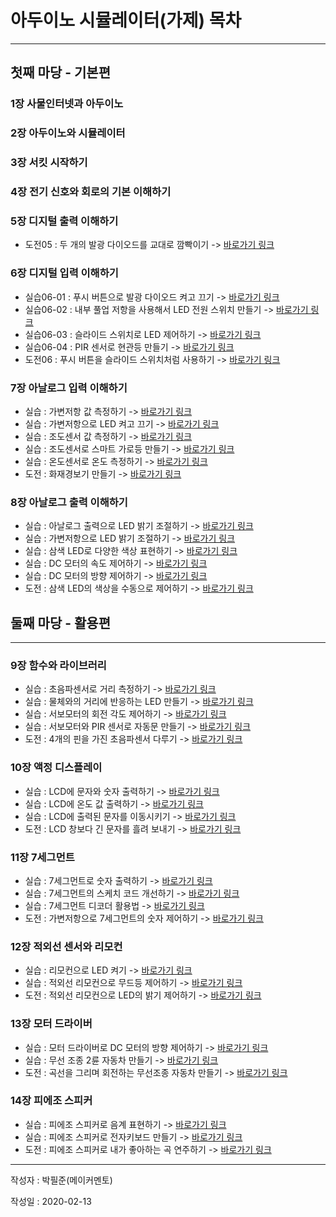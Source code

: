 아두이노 시뮬레이터(가제) 목차
=======================
***

첫째 마당 - 기본편
--------------

### 1장 사물인터넷과 아두이노
### 2장 아두이노와 시뮬레이터
### 3장 서킷 시작하기
### 4장 전기 신호와 회로의 기본 이해하기
### 5장 디지털 출력 이해하기
* 도전05 : 두 개의 발광 다이오드를 교대로 깜빡이기 -> [바로가기 링크](https://github.com/yulian/arduino_simulation/blob/master/challenge/challenge05.ino)
### 6장 디지털 입력 이해하기
* 실습06-01 : 푸시 버튼으로 발광 다이오드 켜고 끄기 -> [바로가기 링크](https://github.com/yulian/arduino_simulation/blob/master/example/example06-01.ino)
* 실습06-02 : 내부 풀업 저항을 사용해서 LED 전원 스위치 만들기 -> [바로가기 링크](https://github.com/yulian/arduino_simulation/blob/master/example/example06-02.ino)
* 실습06-03 : 슬라이드 스위치로 LED 제어하기 -> [바로가기 링크](https://github.com/yulian/arduino_simulation/blob/master/example/example06-03.ino)
* 실습06-04 : PIR 센서로 현관등 만들기 -> [바로가기 링크](https://github.com/yulian/arduino_simulation/blob/master/example/example06-04.ino)
* 도전06 : 푸시 버튼을 슬라이드 스위치처럼 사용하기 -> [바로가기 링크](https://github.com/yulian/arduino_simulation/blob/master/challenge/challenge06.ino)
### 7장 아날로그 입력 이해하기
* 실습 : 가변저항 값 측정하기 -> [바로가기 링크](https://google.com)
* 실습 : 가변저항으로 LED 켜고 끄기 -> [바로가기 링크](https://google.com)
* 실습 : 조도센서 값 측정하기 -> [바로가기 링크](https://google.com)
* 실습 : 조도센서로 스마트 가로등 만들기 -> [바로가기 링크](https://google.com)
* 실습 : 온도센서로 온도 측정하기 -> [바로가기 링크](https://google.com)
* 도전 : 화재경보기 만들기 -> [바로가기 링크](https://google.com)
### 8장 아날로그 출력 이해하기
* 실습 : 아날로그 출력으로 LED 밝기 조절하기 -> [바로가기 링크](https://google.com)
* 실습 : 가변저항으로 LED 밝기 조절하기 -> [바로가기 링크](https://google.com)
* 실습 : 삼색 LED로 다양한 색상 표현하기 -> [바로가기 링크](https://google.com)
* 실습 : DC 모터의 속도 제어하기 -> [바로가기 링크](https://google.com)
* 실습 : DC 모터의 방향 제어하기 -> [바로가기 링크](https://google.com)
* 도전 : 삼색 LED의 색상을 수동으로 제어하기 -> [바로가기 링크](https://google.com)

둘째 마당 - 활용편
--------------
***

### 9장 함수와 라이브러리
* 실습 : 초음파센서로 거리 측정하기 -> [바로가기 링크](https://google.com)
* 실습 : 물체와의 거리에 반응하는 LED 만들기 -> [바로가기 링크](https://google.com)
* 실습 : 서보모터의 회전 각도 제어하기 -> [바로가기 링크](https://google.com)
* 실습 : 서보모터와 PIR 센서로 자동문 만들기 -> [바로가기 링크](https://google.com)
* 도전 : 4개의 핀을 가진 초음파센서 다루기 -> [바로가기 링크](https://google.com)
### 10장 액정 디스플레이
* 실습 : LCD에 문자와 숫자 출력하기 -> [바로가기 링크](https://google.com)
* 실습 : LCD에 온도 값 출력하기 -> [바로가기 링크](https://google.com)
* 실습 : LCD에 출력된 문자를 이동시키기 -> [바로가기 링크](https://google.com)
* 도전 : LCD 창보다 긴 문자를 흘려 보내기 -> [바로가기 링크](https://google.com)
### 11장 7세그먼트
* 실습 : 7세그먼트로 숫자 출력하기 -> [바로가기 링크](https://google.com)
* 실습 : 7세그먼트의 스케치 코드 개선하기 -> [바로가기 링크](https://google.com)
* 실습 : 7세그먼트 디코더 활용법 -> [바로가기 링크](https://google.com)
* 도전 : 가변저항으로 7세그먼트의 숫자 제어하기 -> [바로가기 링크](https://google.com)
### 12장 적외선 센서와 리모컨
* 실습 : 리모컨으로 LED 켜기 -> [바로가기 링크](https://google.com)
* 실습 : 적외선 리모컨으로 무드등 제어하기 -> [바로가기 링크](https://google.com)
* 도전 : 적외선 리모컨으로 LED의 밝기 제어하기 -> [바로가기 링크](https://google.com)
### 13장 모터 드라이버
* 실습 : 모터 드라이버로 DC 모터의 방향 제어하기 -> [바로가기 링크](https://google.com)
* 실습 : 무선 조종 2륜 자동차 만들기 -> [바로가기 링크](https://google.com)
* 도전 : 곡선을 그리며 회전하는 무선조종 자동차 만들기 -> [바로가기 링크](https://google.com)
### 14장 피에조 스피커
* 실습 : 피에조 스피커로 음계 표현하기 -> [바로가기 링크](https://google.com)
* 실습 : 피에조 스피커로 전자키보드 만들기 -> [바로가기 링크](https://google.com)
* 도전 : 피에조 스피커로 내가 좋아하는 곡 연주하기 -> [바로가기 링크](https://google.com)
***

작성자 : 박필준(메이커멘토)

작성일 : 2020-02-13
